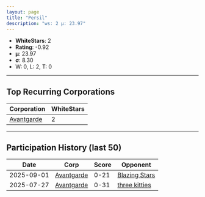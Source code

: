```yaml
---
layout: page
title: "Persil"
description: "ws: 2 μ: 23.97"
---
```

- **WhiteStars**: 2
- **Rating**: -0.92
- **μ**: 23.97  
- **σ**: 8.30
- W: 0, L: 2, T: 0

---

## Top Recurring Corporations

| Corporation | WhiteStars |
| --- | --- |
| [Avantgarde](https://ws.tsl.rocks/corp/5003271bb02761b202cd42865c9bde5fd2dad83ae1bb96b920c606b282744046/) | 2 |

---

## Participation History (last 50)

| Date | Corp | Score | Opponent |
| --- | --- | --- | --- |
| 2025-09-01 | [Avantgarde](https://ws.tsl.rocks/corp/5003271bb02761b202cd42865c9bde5fd2dad83ae1bb96b920c606b282744046/) | 0-21 | [Blazing Stars](https://ws.tsl.rocks/corp/f1c390fb4786da2cb59b7b39519a0ecf6022d4ba017d407af5286aa056682aff/) |
| 2025-07-27 | [Avantgarde](https://ws.tsl.rocks/corp/5003271bb02761b202cd42865c9bde5fd2dad83ae1bb96b920c606b282744046/) | 0-31 | [three kitties](https://ws.tsl.rocks/corp/04ae72b5736fbdc80a2fe9e4c2baaad3258a1e0ef0acc8122295fb64d6b3d292/) |